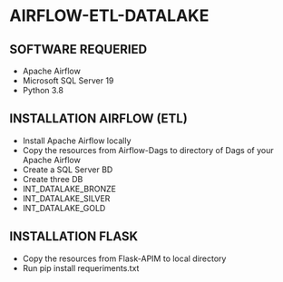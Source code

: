 # AIRFLOW-ETL-DATALAKE

## SOFTWARE REQUERIED

- Apache Airflow
- Microsoft SQL Server 19
- Python 3.8

## INSTALLATION AIRFLOW (ETL)

- Install Apache Airflow locally
- Copy the resources from Airflow-Dags to directory of Dags of your Apache Airflow
- Create a SQL Server BD
- Create three DB
- INT_DATALAKE_BRONZE
- INT_DATALAKE_SILVER
- INT_DATALAKE_GOLD

## INSTALLATION FLASK

- Copy the resources from Flask-APIM to local directory
- Run pip install requeriments.txt
